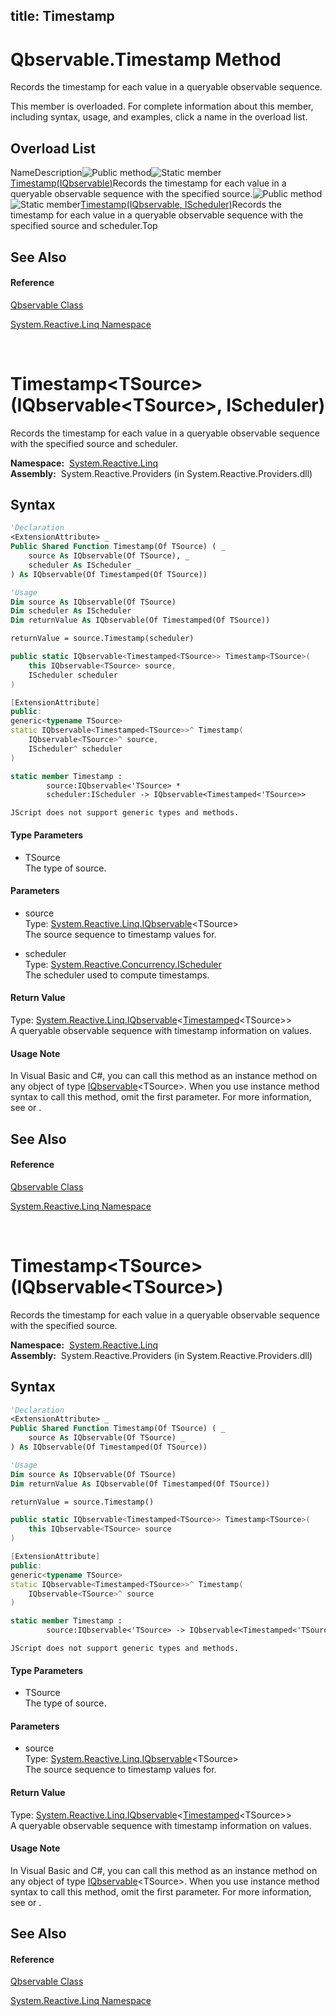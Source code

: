 title: Timestamp
---
# Qbservable.Timestamp Method

Records the timestamp for each value in a queryable observable sequence.

This member is overloaded. For complete information about this member, including syntax, usage, and examples, click a name in the overload list.

## Overload List

NameDescription![Public method](https://reactiveui.net/assets/img/Hh303103.pubmethod(en-us,VS.103).gif "Public method")![Static member](https://reactiveui.net/assets/img/Hh244319.static(en-us,VS.103).gif "Static member")[Timestamp<TSource>(IQbservable<TSource>)](https://msdn.microsoft.com/en-us/library/m:system.reactive.linq.qbservable.timestamp%60%601(system.reactive.linq.iqbservable%7b%60%600%7d)(v=VS.103))Records the timestamp for each value in a queryable observable sequence with the specified source.![Public method](https://reactiveui.net/assets/img/Hh303103.pubmethod(en-us,VS.103).gif "Public method")![Static member](https://reactiveui.net/assets/img/Hh244319.static(en-us,VS.103).gif "Static member")[Timestamp<TSource>(IQbservable<TSource>, IScheduler)](https://msdn.microsoft.com/en-us/library/m:system.reactive.linq.qbservable.timestamp%60%601(system.reactive.linq.iqbservable%7b%60%600%7d%2csystem.reactive.concurrency.ischeduler)(v=VS.103))Records the timestamp for each value in a queryable observable sequence with the specified source and scheduler.Top

## See Also

#### Reference

[Qbservable Class](Qbservable/Qbservable)

[System.Reactive.Linq Namespace](System.Reactive.Linq/System.Reactive.Linq)



<br />

# Timestamp\<TSource\>(IQbservable\<TSource\>, IScheduler)

Records the timestamp for each value in a queryable observable sequence with the specified source and scheduler.

**Namespace:**  [System.Reactive.Linq](System.Reactive.Linq/System.Reactive.Linq)  
**Assembly:**  System.Reactive.Providers (in System.Reactive.Providers.dll)

## Syntax

```vb
'Declaration
<ExtensionAttribute> _
Public Shared Function Timestamp(Of TSource) ( _
    source As IQbservable(Of TSource), _
    scheduler As IScheduler _
) As IQbservable(Of Timestamped(Of TSource))
```

```vb
'Usage
Dim source As IQbservable(Of TSource)
Dim scheduler As IScheduler
Dim returnValue As IQbservable(Of Timestamped(Of TSource))

returnValue = source.Timestamp(scheduler)
```

```csharp
public static IQbservable<Timestamped<TSource>> Timestamp<TSource>(
    this IQbservable<TSource> source,
    IScheduler scheduler
)
```

```c++
[ExtensionAttribute]
public:
generic<typename TSource>
static IQbservable<Timestamped<TSource>>^ Timestamp(
    IQbservable<TSource>^ source, 
    IScheduler^ scheduler
)
```

```fsharp
static member Timestamp : 
        source:IQbservable<'TSource> * 
        scheduler:IScheduler -> IQbservable<Timestamped<'TSource>> 
```

```jscript
JScript does not support generic types and methods.
```

#### Type Parameters

- TSource  
  The type of source.

#### Parameters

- source  
  Type: [System.Reactive.Linq.IQbservable](IQbservable/IQbservable(TSource))\<TSource\>  
  The source sequence to timestamp values for.

- scheduler  
  Type: [System.Reactive.Concurrency.IScheduler](IScheduler/IScheduler)  
  The scheduler used to compute timestamps.

#### Return Value

Type: [System.Reactive.Linq.IQbservable](IQbservable/IQbservable(TSource))\<[Timestamped](Timestamped/Timestamped(T))\<TSource\>\>  
A queryable observable sequence with timestamp information on values.

#### Usage Note

In Visual Basic and C\#, you can call this method as an instance method on any object of type [IQbservable](IQbservable/IQbservable(TSource))\<TSource\>. When you use instance method syntax to call this method, omit the first parameter. For more information, see [](https://msdn.microsoft.com/en-us/library/Bb384936) or [](https://msdn.microsoft.com/en-us/library/Bb383977).

## See Also

#### Reference

[Qbservable Class](Qbservable/Qbservable)

[System.Reactive.Linq Namespace](System.Reactive.Linq/System.Reactive.Linq)



<br />

# Timestamp\<TSource\>(IQbservable\<TSource\>)

Records the timestamp for each value in a queryable observable sequence with the specified source.

**Namespace:**  [System.Reactive.Linq](System.Reactive.Linq/System.Reactive.Linq)  
**Assembly:**  System.Reactive.Providers (in System.Reactive.Providers.dll)

## Syntax

```vb
'Declaration
<ExtensionAttribute> _
Public Shared Function Timestamp(Of TSource) ( _
    source As IQbservable(Of TSource) _
) As IQbservable(Of Timestamped(Of TSource))
```

```vb
'Usage
Dim source As IQbservable(Of TSource)
Dim returnValue As IQbservable(Of Timestamped(Of TSource))

returnValue = source.Timestamp()
```

```csharp
public static IQbservable<Timestamped<TSource>> Timestamp<TSource>(
    this IQbservable<TSource> source
)
```

```c++
[ExtensionAttribute]
public:
generic<typename TSource>
static IQbservable<Timestamped<TSource>>^ Timestamp(
    IQbservable<TSource>^ source
)
```

```fsharp
static member Timestamp : 
        source:IQbservable<'TSource> -> IQbservable<Timestamped<'TSource>> 
```

```jscript
JScript does not support generic types and methods.
```

#### Type Parameters

- TSource  
  The type of source.

#### Parameters

- source  
  Type: [System.Reactive.Linq.IQbservable](IQbservable/IQbservable(TSource))\<TSource\>  
  The source sequence to timestamp values for.

#### Return Value

Type: [System.Reactive.Linq.IQbservable](IQbservable/IQbservable(TSource))\<[Timestamped](Timestamped/Timestamped(T))\<TSource\>\>  
A queryable observable sequence with timestamp information on values.

#### Usage Note

In Visual Basic and C\#, you can call this method as an instance method on any object of type [IQbservable](IQbservable/IQbservable(TSource))\<TSource\>. When you use instance method syntax to call this method, omit the first parameter. For more information, see [](https://msdn.microsoft.com/en-us/library/Bb384936) or [](https://msdn.microsoft.com/en-us/library/Bb383977).

## See Also

#### Reference

[Qbservable Class](Qbservable/Qbservable)

[System.Reactive.Linq Namespace](System.Reactive.Linq/System.Reactive.Linq)
